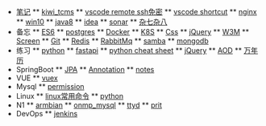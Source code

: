 <!-- test/_sidebar.md -->

* [笔记](note/)
** [kiwi_tcms](note/kiwi_tcms)
** [vscode remote ssh免密](note/remote_ssh)
** [vscode shortcut](note/shortcut)
** [nginx](note/nginx)
** [win10](note/win10)
** [java8](note/java8)
** [idea](note/idea)
** [sonar](note/sonar)
** [杂七杂八](note/杂七杂八)
* 备忘
** [ES6](memo/es6)
** [postgres](memo/postgres)
** [Docker](memo/docker)
** [K8S](memo/k8s)
** [Css](memo/css)
** [jQuery](memo/jquery)
** [W3M](memo/w3m)
** [Screen](memo/screen)
** [Git](memo/git)
** [Redis](memo/redis)
** [RabbitMq](memo/rabbitmq)
** [samba](memo/samba)
** [mongodb](memo/mongodb)
* 练习
** [python](practic/python)
** [fastapi](practic/fastapi)
** [python cheat sheet](practic/python-cheat-sheet)
** [jQuery](practic/jQuery)
** [AOD](practic/AOD)
** [万年历](practic/wannianli)
* SpringBoot
** [JPA](SpringBoot/JPA)
** [Annotation](SpringBoot/Annotation)
** [notes](SpringBoot/notes)
* VUE
** [vuex](VUE/vuex)
* Mysql
** [permission](mysql/permission)
* Linux
** [linux常用命令](linux/linux)
** [python](linux/python)
* N1
** [armbian](N1/armbian)
** [onmp_mysql](N1/onmp_mysql)
** [ttyd](N1/ttyd)
** [prit](N1/prit)
* DevOps
** [jenkins](devops/jenkins)
